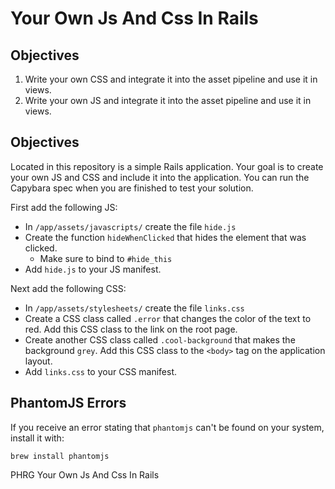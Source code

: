 # Your Own Js And Css In Rails

## Objectives

1. Write your own CSS and integrate it into the asset pipeline and use it in views.
2. Write your own JS and integrate it into the asset pipeline and use it in views.

## Objectives
Located in this repository is a simple Rails application. Your goal is to create your own JS and CSS and include it into the application. You can run the Capybara spec when you are finished to test your solution.

First add the following JS:

- In `/app/assets/javascripts/` create the file `hide.js`
- Create the function `hideWhenClicked` that hides the element that was clicked.
  - Make sure to bind to `#hide_this`
- Add `hide.js` to your JS manifest.

Next add the following CSS:

- In `/app/assets/stylesheets/` create the file `links.css`
- Create a CSS class called `.error` that changes the color of the text to red. Add this CSS class to the link on the root page.
- Create another CSS class called `.cool-background` that makes the background `grey`. Add this CSS class to the `<body>` tag on the application layout.
- Add `links.css` to your CSS manifest.

## PhantomJS Errors

If you receive an error stating that `phantomjs` can't be found on your system, install it with:

`brew install phantomjs`

<p data-visibility='hidden'>PHRG Your Own Js And Css In Rails</p>